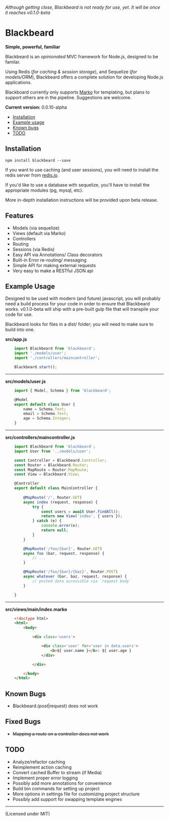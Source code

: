 *Although getting close, Blackbeard is not ready for use, yet. It will be once it reaches v0.1.0-beta*

Blackbeard
==========
**Simple, powerful, familiar**

Blackbeard is an *opinionated* MVC framework for Node.js, designed to be familar.

Using Redis (*for caching & session storage*), and Sequelize (*for models/ORM*), Blackbeard offers a complete solution for developing Node.js applications.

Blackboard currently only supports [Marko](https://www.npmjs.com/package/marko) for templating, but plans to support others are in the pipeline. Suggestions are welcome.

**Current version:** 0.0.10-alpha

- [Installation](#installation)
- [Example usage](#example-usage)
- [Known bugs](#known-bugs)
- [TODO](#todo)

Installation
------------

`npm install blackbeard --save`

If you want to use caching (and user sessions), you will need to install the redis server from [redis.io](http://redis.io/). 

If you'd like to use a database with sequelize, you'll have to install the appropriate modules (pg, mysql, etc).

More in-depth installation instructions will be provided upon beta release.

Features
--------
- Models (via sequelize)
- Views (default via Marko)
- Controllers
- Routing
- Sessions (via Redis)
- Easy API via Annotations/ Class decorators
- Built-in Error re-routing/ messaging
- Simple API for making external requests
- Very easy to make a RESTful JSON api

Example Usage
-------------

Designed to be used with modern (and future) javascript, you will probably need a build process for your code in order to ensure that Blackbeard works. v0.1.0-beta will ship with a pre-built gulp file that will transpile your code for use.

Blackbeard looks for files in a dist/ folder; you will need to make sure to build into one.

**src/app.js**
```javascript
	import Blackbeard from 'blackbeard';
	import './models/user';
	import './controllers/maincontroller';

	Blackbeard.start();
```

---

**src/models/user.js**

```javascript
	import { Model, Schema } from 'blackbeard';

	@Model
	export default class User {
		name = Schema.Text;
		email = Schema.Text;
		age = Schema.Integer;
	}
```

---

**src/controllers/maincontroller.js**
```javascript
	import Blackbeard from 'blackbeard';
	import User from '../models/user';

	const Controller = Blackbeard.Controller;
	const Router = Blackbeard.Router;
	const MapRoute = Router.MapRoute;
	const View = Blackbeard.View;

	@Controller
	export default class MainController {
		
		@MapRoute('/', Router.GET)
		async index (request, response) {
			try {
				const users = await User.findAll();
				return new View('index', { users });
			} catch (e) {
				console.error(e);
				return null;
			}
		}

		@MapRoute('/foo/{bar}', Router.GET)
		async foo (bar, request, response) {
			// ...
		}

		@MapRoute('/foo/{bar}/{baz}', Router.POST)
		async whatever (bar, baz, request, response) {
			// posted data accessible via `request.body`
		}

	}
```

---

**src/views/main/index.marko**

```html
	<!doctype html>
	<html>
		<body>

			<div class='users'>

				<div class='user' for='user in data.users'>
					<b>${ user.name }</b>: ${ user.age }
				</div>

			</div>

		</body>
	</html>
```

Known Bugs
----------
- Blackbeard.(post|request) does not work

Fixed Bugs
----------
- ~~Mapping a route on a controller does not work~~

TODO
----
- Analyze/refactor caching
- Reimplement action caching
- Convert cached Buffer to stream (if Media)
- Implement proper error logging
- Possibly add more annotations for convenience
- Build bin commands for setting up project
- More options in settings file for customizing project structure
- Possibly add support for swapping template engines

---

(Licensed under MIT)
